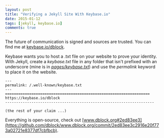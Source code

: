 ```yaml
---
layout: post
title: "Verifying a Jekyll Site With Keybase.io"
date: 2015-01-12
tags: [jekyll, keybase.io]
comments: true
---
```

The future of communication is signed and sources are trusted. You can find me at [keybase.io/dblock](https://keybase.io/dblock).

Keybase wants you to host a .txt file on your website to prove your identity. With Jekyll, create a _keybase.txt_ file in any folder that isn't prefixed with an underscore (mine is in [_pages/keybase.txt_](https://github.com/dblock/www.dblock.org/blob/gh-pages/pages/keybase.txt)) and use the _permalink_ keyword to place it on the website.

```
---
permalink: /.well-known/keybase.txt
---
==================================================================
https://keybase.io/dblock
--------------------------------------------------------------------

(the rest of your claim ...)
```

Everything is open-source, check out [www.dblock.org#2ed83ee3](https://github.com/dblock/www.dblock.org/commit/2ed83ee3c2916e20f773a02721e8377df7cbfbcb).
